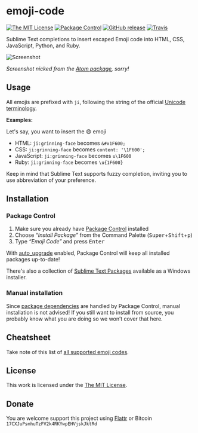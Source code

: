 # emoji-code

[![The MIT License](https://img.shields.io/badge/license-MIT-orange.svg?style=flat-square)](http://opensource.org/licenses/MIT)
[![Package Control](https://packagecontrol.herokuapp.com/downloads/Emoji%20Code.svg?style=flat-square)](https://packagecontrol.io/packages/Emoji%20Code)
[![GitHub release](https://img.shields.io/github/release/idleberg/sublime-emoji-code.svg?style=flat-square)](https://github.com/idleberg/sublime-emoji-code/releases)
[![Travis](https://img.shields.io/travis/idleberg/sublime-emoji-code.svg?style=flat-square)](https://travis-ci.org/idleberg/sublime-emoji-code)

Sublime Text completions to insert escaped Emoji code into HTML, CSS, JavaScript, Python, and Ruby.

![Screenshot](https://raw.github.com/idleberg/sublime-emoji-code/master/screenshot.gif)

*Screenshot nicked from the [Atom package](https://atom.io/packages/emoji-code), sorry!*

## Usage

All emojis are prefixed with `ji`, following the string of the official [Unicode terminology](unicode.org/emoji/charts/full-emoji-list.html).

**Examples:**

Let's say, you want to insert the 😄 emoji

* HTML: `ji:grinning-face` becomes `&#x1F600;`
* CSS: `ji:grinning-face` becomes `content: '\1F600';`
* JavaScript: `ji:grinning-face` becomes `u\1F600`
* Ruby: `ji:grinning-face` becomes `\u{1F600}`

Keep in mind that Sublime Text supports fuzzy completion, inviting you to use abbreviation of your preference.

## Installation

### Package Control

1. Make sure you already have [Package Control](https://packagecontrol.io/) installed
2. Choose *“Install Package”* from the Command Palette (<kbd>Super</kbd>+<kbd>Shift</kbd>+<kbd>p</kbd>)
3. Type *“Emoji Code”* and press <kbd>Enter</kbd>

With [auto_upgrade](http://wbond.net/sublime_packages/package_control/settings/) enabled, Package Control will keep all installed packages up-to-date!

There's also a collection of [Sublime Text Packages](https://github.com/NSIS-Dev/Sublime-Text-Packages) available as a Windows installer.

### Manual installation

Since [package dependencies](https://packagecontrol.io/docs/dependencies) are handled by Package Control, manual installation is not advised! If you still want to install from source, you probably know what you are doing so we won’t cover that here.

## Cheatsheet

 Take note of this list of [all supported emoji codes](cheatsheet.md).

## License

This work is licensed under the [The MIT License](LICENSE.md).

## Donate

You are welcome support this project using [Flattr](https://flattr.com/submit/auto?user_id=idleberg&url=https://github.com/idleberg/sublime-emoji-code) or Bitcoin `17CXJuPsmhuTzFV2k4RKYwpEHVjskJktRd`